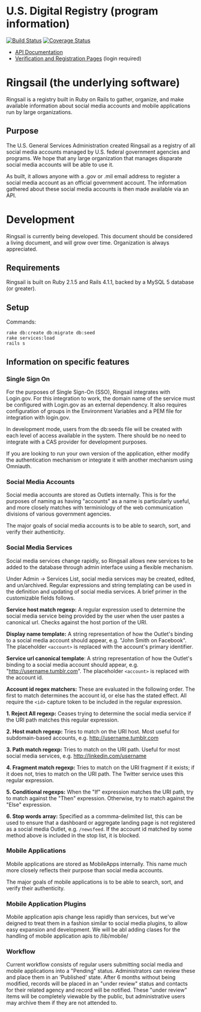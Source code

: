 # U.S. Digital Registry (program information)

[![Build Status](https://travis-ci.org/ctacdev/social-media-registry.svg?branch=develop)](https://travis-ci.org/ctacdev/social-media-registry)
[![Coverage Status](https://coveralls.io/repos/ctacdev/social-media-registry/badge.svg?branch=develop)](https://coveralls.io/r/ctacdev/social-media-registry?branch=develop)

* [API Documentation](https://usdigitalregistry.digitalgov.gov/#swagger-api-docs)
* [Verification and Registration Pages](https://usdigitalregistry.digitalgov.gov/admin) (login required)


# Ringsail (the underlying software)

Ringsail is a registry built in Ruby on Rails to gather, organize, and make available information about social media accounts and mobile applications run by large organizations.

## Purpose

The U.S. General Services Administration created Ringsail as a registry of all social media accounts managed by U.S. federal government agencies and programs. We hope that any large organization that manages disparate social media accounts will be able to use it.

As built, it allows anyone with a .gov or .mil email address to register a social media account as an official government account. The information gathered about these social media accounts is then made available via an API.

# Development

Ringsail is currently being developed.  This document should be considered a living document, and will grow over time.  Organization is always appreciated.

## Requirements

Ringsail is built on Ruby 2.1.5 and Rails 4.1.1, backed by a MySQL 5 database (or greater).

## Setup

Commands:

    rake db:create db:migrate db:seed
    rake services:load
    rails s

## Information on specific features

### Single Sign On

For the purposes of Single Sign-On (SSO), Ringsail integrates with Login.gov.  For this integration to work, the domain name of the service must be configured with Login.gov as an external dependency.  It also requires configuration of groups in the Environment Variables and a PEM file for integration with login.gov.

In development mode, users from the db:seeds file will be created with each level of access available in the system.  There should be no need to integrate with a CAS provider for development purposes.

If you are looking to run your own version of the application, either modify the authentication mechanism or integrate it with another mechanism using Omniauth.

### Social Media Accounts

Social media accounts are stored as Outlets internally.  This is for the purposes of naming as having "accounts" as a name is particularly useful, and more closely matches with terminiology of the web communication divisions of various government agencies.

The major goals of social media accounts is to be able to search, sort, and verify their authenticity.

### Social Media Services

Social media services change rapidly, so Ringsail allows new services to be added to the database through admin interface using a flexible mechanism.

Under Admin -> Services List, social media services may be created, edited, and un/archived. Regular expressions and string templating can be used in the definition and updating of social media services. A brief primer in the customizable fields follows.

**Service host match regexp:** A regular expression used to determine the social media service being provided by the user when the user pastes a canonical url. Checks against the host portion of the URI.

**Display name template:** A string representation of how the Outlet's binding to a social media account should appear, e.g. "John Smith on Facebook". The placeholder `<account>` is replaced with the account's primary identifier.

**Service url canonical template**: A string representation of how the Outlet's binding to a social media account should appear, e.g. "http://username.tumblr.com". The placeholder `<account>` is replaced with the account id.

**Account id regex matchers:** These are evaluated in the following order. The first to match determines the account id, or else has the stated effect. All require the `<id>` capture token to be included in the regular expression.

**1. Reject All regexp:** Ceases trying to determine the social media service if the URI path matches this regular expression.

**2. Host match regexp:** Tries to match on the URI host. Most useful for subdomain-based accounts, e.g. http://username.tumblr.com

**3. Path match regexp:** Tries to match on the URI path. Useful for most social media services, e.g. http://linkedin.com/username

**4. Fragment match regexp:** Tries to match on the URI fragment if it exists; if it does not, tries to match on the URI path. The Twitter service uses this regular expression.

**5. Conditional regexps:** When the "If" expression matches the URI path, try to match against the "Then" expression. Otherwise, try to match against the "Else" expression.

**6. Stop words array:** Specified as a commma-delimited list, this can be used to ensure that a dashboard or aggregate landing page is not registered as a social media Outlet, e.g. `/newsfeed`. If the account id matched by some method above is included in the stop list, it is blocked.

### Mobile Applications
Mobile applications are stored as MobileApps internally.  This name much more closely reflects their purpose than social media accounts.

The major goals of mobile applications is to be able to search, sort, and verify their authenticity.

### Mobile Application Plugins

Mobile application apis change less rapidly than services, but we've deigned to treat them in a fashion similar to social media plugins, to allow easy expansion and development.  We will be abl adding clases for the handling of mobile application apis to /lib/mobile/

### Workflow

Current workflow consists of regular users submitting social media and mobile applications into a "Pending" status.  Administrators can review these and place them in an 'Published' state.  After 6 months without being modified, records will be placed in an "under review" status and contacts for their related agency and record will be notified.  These "under review" items will be completely viewable by the public, but administrative users may archive them if they are not attended to.
